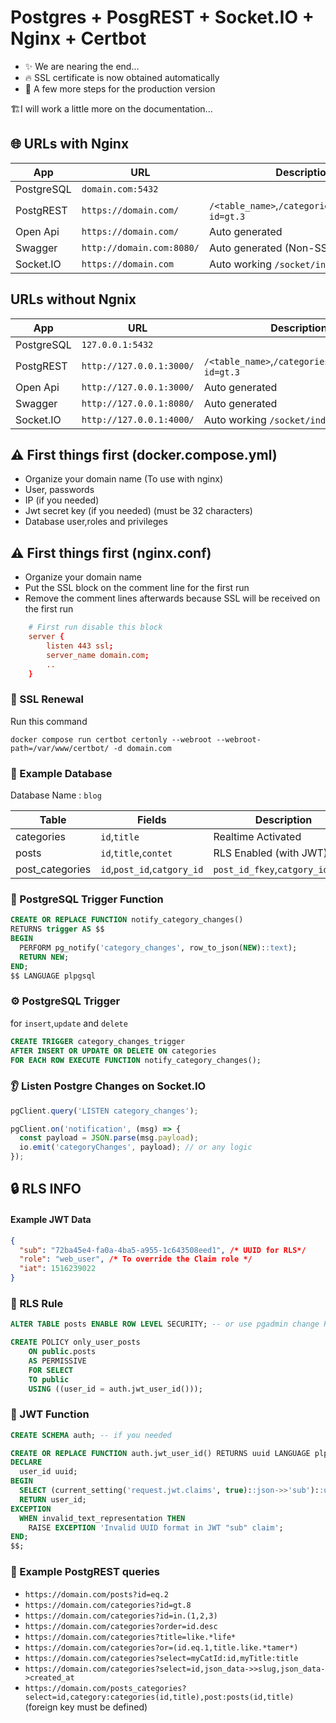# Postgres + PosgREST + Socket.IO + Nginx + Certbot

- ✨ We are nearing the end...
- 🔥 SSL certificate is now obtained automatically
- 👣 A few more steps for the production version

🏗️I will work a little more on the documentation...

## 🌐 URLs with Nginx
| App | URL | Description |
| ------ | ------ | ------ |
| PostgreSQL | `domain.com:5432` |  |
| PostgREST | `https://domain.com/` | `/<table_name>`,`/categories`,`/categories?id=gt.3` |
| Open Api | `https://domain.com/` | Auto generated |
| Swagger | `http://domain.com:8080/` | Auto generated (Non-SSL) |
| Socket.IO | `https://domain.com` | Auto working `/socket/index.js` |

## URLs without Ngnix
| App | URL | Description |
| ------ | ------ | ------ |
| PostgreSQL | `127.0.0.1:5432` |  |
| PostgREST | `http://127.0.0.1:3000/` | `/<table_name>`,`/categories`,`/categories?id=gt.3` |
| Open Api | `http://127.0.0.1:3000/` | Auto generated |
| Swagger | `http://127.0.0.1:8080/` | Auto generated |
| Socket.IO | `http://127.0.0.1:4000/` | Auto working `/socket/index.js` |

## ⚠️ First things first (docker.compose.yml)
- Organize your domain name (To use with nginx)
- User, passwords 
- IP (if you needed)
- Jwt secret key (if you needed) (must be 32 characters)
- Database user,roles and privileges

## ⚠️ First things first (nginx.conf)
- Organize your domain name
- Put the SSL block on the comment line for the first run
- Remove the comment lines afterwards because SSL will be received on the first run

```conf
    # First run disable this block
    server {
        listen 443 ssl;
        server_name domain.com;
        ..
    }
```

### 🔐 SSL Renewal
Run this command

`docker compose run certbot certonly --webroot --webroot-path=/var/www/certbot/ -d domain.com`

### 💾 Example Database

Database Name : `blog`

| Table | Fields | Description |
| ------ | ------ | ------ |
| categories | `id`,`title` | Realtime Activated |
| posts | `id`,`title`,`contet` | RLS Enabled (with JWT) |
| post_categories | `id`,`post_id`,`catgory_id` | `post_id_fkey`,`catgory_id_fkey`  |


### 🔨 PostgreSQL Trigger Function

```sql
CREATE OR REPLACE FUNCTION notify_category_changes()
RETURNS trigger AS $$
BEGIN
  PERFORM pg_notify('category_changes', row_to_json(NEW)::text);
  RETURN NEW;
END;
$$ LANGUAGE plpgsql
```

### ⚙️ PostgreSQL Trigger

for `insert`,`update` and `delete`

```sql
CREATE TRIGGER category_changes_trigger
AFTER INSERT OR UPDATE OR DELETE ON categories
FOR EACH ROW EXECUTE FUNCTION notify_category_changes();
```

### 👂 Listen Postgre Changes on Socket.IO

```js
pgClient.query('LISTEN category_changes');

pgClient.on('notification', (msg) => {
  const payload = JSON.parse(msg.payload);
  io.emit('categoryChanges', payload); // or any logic
});
```


## 🔒 RLS INFO

#### Example JWT Data
```json
{
  "sub": "72ba45e4-fa0a-4ba5-a955-1c643508eed1", /* UUID for RLS*/
  "role": "web_user", /* To override the Claim role */ 
  "iat": 1516239022
}
```

### 🔰 RLS Rule

```sql
ALTER TABLE posts ENABLE ROW LEVEL SECURITY; -- or use pgadmin change RLS enabled
```

```sql
CREATE POLICY only_user_posts
    ON public.posts
    AS PERMISSIVE
    FOR SELECT
    TO public
    USING ((user_id = auth.jwt_user_id()));
```

### 🔨 JWT Function

```sql
CREATE SCHEMA auth; -- if you needed
```

```sql
CREATE OR REPLACE FUNCTION auth.jwt_user_id() RETURNS uuid LANGUAGE plpgsql STABLE AS $$
DECLARE
  user_id uuid;
BEGIN
  SELECT (current_setting('request.jwt.claims', true)::json->>'sub')::uuid INTO user_id;
  RETURN user_id;
EXCEPTION
  WHEN invalid_text_representation THEN
    RAISE EXCEPTION 'Invalid UUID format in JWT "sub" claim';
END;
$$;
```

### 📄 Example PostgREST queries

- `https://domain.com/posts?id=eq.2`
- `https://domain.com/categories?id=gt.8`
- `https://domain.com/categories?id=in.(1,2,3)`
- `https://domain.com/categories?order=id.desc`
- `https://domain.com/categories?title=like.*life*`
- `https://domain.com/categories?or=(id.eq.1,title.like.*tamer*)`
- `https://domain.com/categories?select=myCatId:id,myTitle:title`
- `https://domain.com/categories?select=id,json_data->>slug,json_data->created_at`
- `https://domain.com/posts_categories?select=id,category:categories(id,title),post:posts(id,title)` (foreign key must be defined)